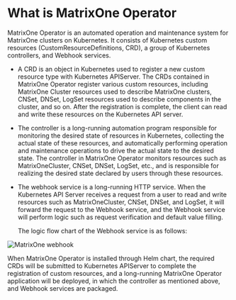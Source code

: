# What is MatrixOne Operator

MatrixOne Operator is an automated operation and maintenance system for MatrixOne clusters on Kubernetes. It consists of Kubernetes custom resources (CustomResourceDefinitions, CRD), a group of Kubernetes controllers, and Webhook services.

- A CRD is an object in Kubernetes used to register a new custom resource type with Kubernetes APIServer. The CRDs contained in MatrixOne Operator register various custom resources, including MatrixOne Cluster resources used to describe MatrixOne clusters, CNSet, DNSet, LogSet resources used to describe components in the cluster, and so on. After the registration is complete, the client can read and write these resources on the Kubernetes API server.

- The controller is a long-running automation program responsible for monitoring the desired state of resources in Kubernetes, collecting the actual state of these resources, and automatically performing operation and maintenance operations to drive the actual state to the desired state. The controller in MatrixOne Operator monitors resources such as MatrixOneCluster, CNSet, DNSet, LogSet, etc., and is responsible for realizing the desired state declared by users through these resources.

- The webhook service is a long-running HTTP service. When the Kubernetes API Server receives a request from a user to read and write resources such as MatrixOneCluster, CNSet, DNSet, and LogSet, it will forward the request to the Webhook service, and the Webhook service will perform logic such as request verification and default value filling.

   The logic flow chart of the Webhook service is as follows:

![MatrixOne webhook](https://github.com/matrixorigin/artwork/blob/main/docs/deploy/mo-operator.png?raw=true)

When MatrixOne Operator is installed through Helm chart, the required CRDs will be submitted to Kubernetes APIServer to complete the registration of custom resources, and a long-running MatrixOne Operator application will be deployed, in which the controller as mentioned above, and Webhook services are packaged.
